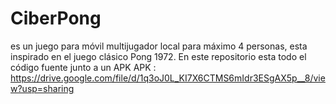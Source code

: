 # CiberPong

es un juego para móvil multijugador local para máximo 4 personas, esta inspirado en el juego clásico Pong 1972. En este repositorio esta todo el código fuente junto a un APK
APK : https://drive.google.com/file/d/1q3oJ0L_KI7X6CTMS6mIdr3ESgAX5p__8/view?usp=sharing
